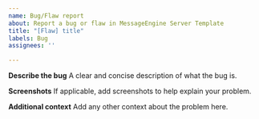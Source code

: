 ```yaml
---
name: Bug/Flaw report
about: Report a bug or flaw in MessageEngine Server Template
title: "[Flaw] title"
labels: Bug
assignees: ''

---
```


**Describe the bug**
A clear and concise description of what the bug is.

**Screenshots**
If applicable, add screenshots to help explain your problem.

**Additional context**
Add any other context about the problem here.

